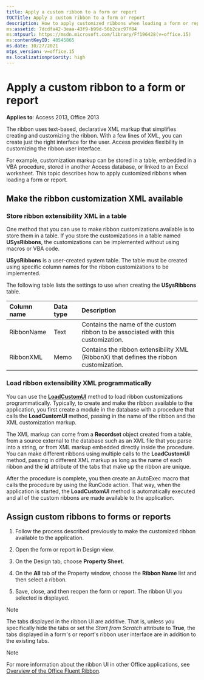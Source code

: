 ```yaml
---
title: Apply a custom ribbon to a form or report
TOCTitle: Apply a custom ribbon to a form or report
description: How to apply customized ribbons when loading a form or report in Access 2013.
ms:assetid: 7dcdfa42-3eaa-43f9-b99d-56b2cac97f84
ms:mtpsurl: https://msdn.microsoft.com/library/Ff196428(v=office.15)
ms:contentKeyID: 48545865
ms.date: 10/27/2021
mtps_version: v=office.15
ms.localizationpriority: high
---
```


# Apply a custom ribbon to a form or report

**Applies to**: Access 2013, Office 2013

The ribbon uses text-based, declarative XML markup that simplifies creating and customizing the ribbon. With a few lines of XML, you can create just the right interface for the user. Access provides flexibility in customizing the ribbon user interface. 

For example, customization markup can be stored in a table, embedded in a VBA procedure, stored in another Access database, or linked to an Excel worksheet. This topic describes how to apply customized ribbons when loading a form or report.

## Make the ribbon customization XML available

### Store ribbon extensibility XML in a table

One method that you can use to make ribbon customizations available is to store them in a table. If you store the customizations in a table named **USysRibbons**, the customizations can be implemented without using macros or VBA code.

**USysRibbons** is a user-created system table. The table must be created using specific column names for the ribbon customizations to be implemented. 

The following table lists the settings to use when creating the **USysRibbons** table.

| Column name      | Data type            | Description    |
| :----------------| :------------------- |:---------------|
| RibbonName| Text | Contains the name of the custom ribbon to be associated with this customization. |
| RibbonXML | Memo |Contains the ribbon extensibility XML (RibbonX) that defines the ribbon customization.    |


### Load ribbon extensibility XML programmatically

You can use the **[LoadCustomUI](/office/vba/api/Access.Application.LoadCustomUI)** method to load ribbon customizations programmatically. Typically, to create and make the ribbon available to the application, you first create a module in the database with a procedure that calls the **LoadCustomUI** method, passing in the name of the ribbon and the XML customization markup.

The XML markup can come from a **Recordset** object created from a table, from a source external to the database such as an XML file that you parse into a string, or from XML markup embedded directly inside the procedure. You can make different ribbons using multiple calls to the **LoadCustomUI** method, passing in different XML markup as long as the name of each ribbon and the **id** attribute of the tabs that make up the ribbon are unique.

After the procedure is complete, you then create an AutoExec macro that calls the procedure by using the RunCode action. That way, when the application is started, the **LoadCustomUI** method is automatically executed and all of the custom ribbons are made available to the application.

## Assign custom ribbons to forms or reports

1.  Follow the process described previously to make the customized ribbon available to the application.

2.  Open the form or report in Design view.

3.  On the Design tab, choose **Property Sheet**.

4.  On the **All** tab of the Property window, choose the **Ribbon Name** list and then select a ribbon.

5.  Save, close, and then reopen the form or report. The ribbon UI you selected is displayed.


> [!NOTE]
> The tabs displayed in the ribbon UI are additive. That is, unless you specifically hide the tabs or set the *Start from Scratch* attribute to **True**, the tabs displayed in a form's or report's ribbon user interface are in addition to the existing tabs.

> [!NOTE]
> For more information about the ribbon UI in other Office applications, see [Overview of the Office Fluent Ribbon](/office/vba/Library-Reference/Concepts/overview-of-the-office-fluent-ribbon).


